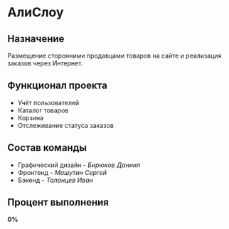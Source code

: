 # АлиСлоу
## Назначение
Размещение сторонними продавцами товаров на сайте и реализация заказов через Интернет.
## Функционал проекта
* Учёт пользователей
* Каталог товаров
* Корзина
* Отслеживание статуса заказов
## Состав команды
* Графический дизайн - *Бирюков Даниил*
* Фронтенд - *Машутин Сергей*
* Бэкенд - *Таланцев Иван*
## Процент выполнения
**0%**
